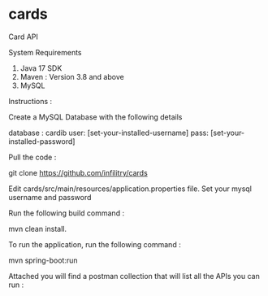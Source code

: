 # cards
Card API

System Requirements

1. Java 17 SDK
2. Maven : Version 3.8 and above
3. MySQL


Instructions : 

Create a MySQL Database with the following details

  database : cardib
  user: [set-your-installed-username]
  pass: [set-your-installed-password]

Pull the code :

  git clone https://github.com/infilitry/cards

Edit cards/src/main/resources/application.properties file. Set your mysql username and password

Run the following build command :

  mvn clean install.

To run the application, run the following command :

  mvn spring-boot:run

Attached you will find a postman collection that will list all the APIs you can run :





